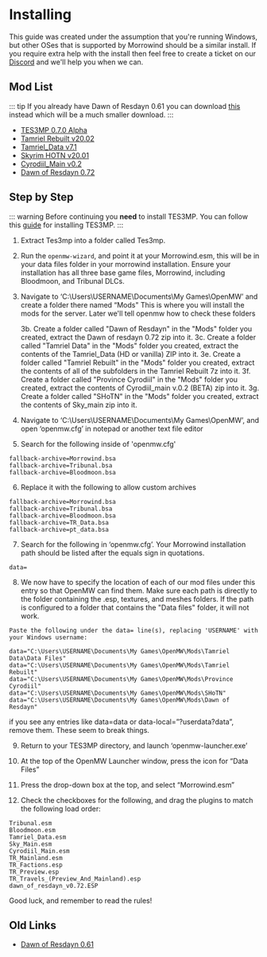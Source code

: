 # Installing
This guide was created under the assumption that you're running Windows, but other OSes that is supported by Morrowind should be a similar install. If you require extra help with the install then feel free to create a ticket on our [Discord](https://discord.gg/XG8r27R) and we'll help you when we can.

## Mod List
::: tip
If you already have Dawn of Resdayn 0.61 you can download [this](https://drive.google.com/file/d/1vqRHr6yFNx3RgtPos335BvYXr--Gy99l/view?usp=sharing) instead which will be a much smaller download.
:::

* [TES3MP 0.7.0 Alpha](https://github.com/TES3MP/openmw-tes3mp/releases/tag/0.7.0-alpha)  
* [Tamriel Rebuilt v20.02](https://www.nexusmods.com/morrowind/mods/42145?tab=files)
* [Tamriel_Data v7.1](https://www.nexusmods.com/morrowind/mods/44537?tab=files)
* [Skyrim HOTN v20.01](https://www.nexusmods.com/morrowind/mods/44921?tab=files)
* [Cyrodiil_Main v0.2](https://www.nexusmods.com/morrowind/mods/44922?tab=files)
* [Dawn of Resdayn 0.72](https://drive.google.com/file/d/14mfgygjlY8WhGI3rtYZyOeo8_FaYSRJF/view?usp=sharing)

## Step by Step
::: warning
Before continuing you **need** to install TES3MP. You can follow this [guide](https://github.com/TES3MP/openmw-tes3mp/wiki/Quickstart-guide) for installing TES3MP.
:::

1. Extract Tes3mp into a folder called Tes3mp.

2. Run the ``openmw-wizard``, and point it at your Morrowind.esm, this will be in your data files folder in your morrowind installation. Ensure your installation has all three base game files, Morrowind, including  Bloodmoon, and Tribunal DLCs.

3. Navigate to ‘C:\Users\USERNAME\Documents\My Games\OpenMW’ and create a folder there named “Mods" This is where you will install the mods for the server. Later we'll tell openmw how to check these folders
   
   3b. Create a folder called "Dawn of Resdayn" in the "Mods" folder you created, extract the Dawn of resdayn 0.72 zip into it.
   3c. Create a folder called "Tamriel Data" in the "Mods" folder you created, extract the contents of the Tamriel_Data (HD or vanilla) ZIP into it.
   3e. Create a folder called "Tamriel Rebuilt" in the "Mods" folder you created, extract the contents of all of the subfolders in the Tamriel Rebuilt 7z into it.
   3f. Create a folder called "Province Cyrodiil" in the "Mods" folder you created, extract the contents of Cyrodiil_main v.0.2 (BETA) zip into it.
   3g. Create a folder called "SHoTN" in the "Mods" folder you created, extract the contents of Sky_main zip into it.  

4. Navigate to ‘C:\Users\USERNAME\Documents\My Games\OpenMW’, and open ‘openmw.cfg’ in notepad or another text file editor

5. Search for the following inside of 'openmw.cfg'

``` 
fallback-archive=Morrowind.bsa
fallback-archive=Tribunal.bsa
fallback-archive=Bloodmoon.bsa

```

6. Replace it with the following to allow custom archives

```
fallback-archive=Morrowind.bsa
fallback-archive=Tribunal.bsa
fallback-archive=Bloodmoon.bsa
fallback-archive=TR_Data.bsa
fallback-archive=pt_data.bsa

```

7. Search for the following in ‘openmw.cfg’. Your Morrowind installation path should be listed after the equals sign in quotations.

``` 
data=

```

8. We now have to specify the location of each of our mod files under this entry so that OpenMW can find them. Make sure each path is directly to the folder containing the .esp, textures, and meshes folders. If the path is configured to a folder that contains the "Data files" folder, it will not work.

```
Paste the following under the data= line(s), replacing 'USERNAME' with your Windows username:

data="C:\Users\USERNAME\Documents\My Games\OpenMW\Mods\Tamriel Data\Data Files"
data="C:\Users\USERNAME\Documents\My Games\OpenMW\Mods\Tamriel Rebuilt"
data="C:\Users\USERNAME\Documents\My Games\OpenMW\Mods\Province Cyrodiil"
data="C:\Users\USERNAME\Documents\My Games\OpenMW\Mods\SHoTN"
data="C:\Users\USERNAME\Documents\My Games\OpenMW\Mods\Dawn of Resdayn"

```
if you see any entries like data=data or data-local=”?userdata?data”, remove them. These seem to break things.

9. Return to your TES3MP directory, and launch ‘openmw-launcher.exe’

10. At the top of the OpenMW Launcher window, press the icon for “Data Files”

11. Press the drop-down box at the top, and select “Morrowind.esm”

12. Check the checkboxes for the following, and drag the plugins to match the following load order:

```
Tribunal.esm
Bloodmoon.esm
Tamriel_Data.esm
Sky_Main.esm
Cyrodiil_Main.esm
TR_Mainland.esm
TR_Factions.esp
TR_Preview.esp
TR_Travels_(Preview_And_Mainland).esp
dawn_of_resdayn_v0.72.ESP
```


Good luck, and remember to read the rules!

## Old Links
* [Dawn of Resdayn 0.61](https://drive.google.com/file/d/1Kz3M9udayXR4H9Ba2azbGPhmax5ZFRgT/view?usp=sharing)
